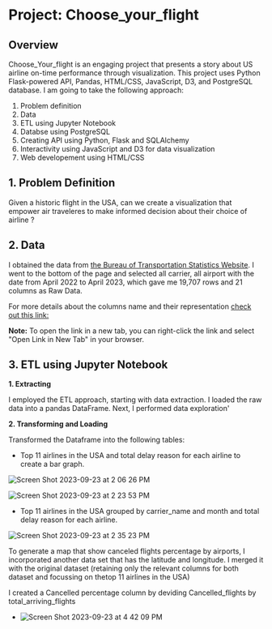 # Project: Choose_your_flight

## Overview
Choose_Your_flight is an engaging project that presents a story about US airline on-time performance through visualization. 
This project uses Python Flask-powered API, Pandas, HTML/CSS, JavaScript, D3, and PostgreSQL database. I am going to take the following approach:
  1. Problem definition
  2. Data
  3. ETL using Jupyter Notebook
  4. Databse using PostgreSQL
  5. Creating API using Python, Flask and SQLAlchemy
  6. Interactivity using JavaScript and D3 for data visualization
  7. Web developement using HTML/CSS

## 1. Problem Definition
Given a historic flight in the USA, can we create a visualization that empower air traveleres to make informed decision about their choice of airline ?

## 2. Data
I obtained the data from [the Bureau of Transportation Statistics Website](https://www.transtats.bts.gov/OT_Delay/OT_DelayCause1.asp).
I went to the bottom of the page and selected all carrier, all airport with the date from April 2022 to April 2023, which gave me 19,707 rows and 21 columns as Raw Data.

For more details about the columns name and their representation [check out this link:](https://www.openintro.org/data/index.php?data=airline_delay)

**Note:** To open the link in a new tab, you can right-click the link and select "Open Link in New Tab" in your browser.

## 3. ETL using Jupyter Notebook
**1. Extracting** 

I employed the ETL approach, starting with data extraction. I loaded the raw data into a pandas DataFrame.
Next, I performed data exploration'

**2. Transforming and Loading** 

Transformed the Dataframe into the following tables:

* Top 11 airlines in the USA and total delay reason for each airline to create a bar graph.

![Screen Shot 2023-09-23 at 2 06 26 PM](https://github.com/dilqvl62/Choose_your_flight/assets/107519883/e64244ec-50ce-4991-af47-b4ed0dadb85e)

![Screen Shot 2023-09-23 at 2 23 53 PM](https://github.com/dilqvl62/Choose_your_flight/assets/107519883/9ba6d9ec-e266-4714-80be-32b65c9a6b4d)

* Top 11 airlines in the USA grouped by carrier_name and month and total delay reason for each airline.

![Screen Shot 2023-09-23 at 2 35 23 PM](https://github.com/dilqvl62/Choose_your_flight/assets/107519883/846e5f25-caae-4d47-a400-ef85d89c0369)

To generate a map that show canceled flights percentage by airports, I incorporated another data set that has the latitude and longitude. I merged it with the original dataset (retaining only the relevant columns for both dataset and focussing on thetop 11 airlines in the USA)

I created a Cancelled percentage column by deviding Cancelled_flights by total_arriving_flights 

* ![Screen Shot 2023-09-23 at 4 42 09 PM](https://github.com/dilqvl62/Choose_your_flight/assets/107519883/b8dcebad-b38c-41c1-b6ac-c2880b03c9f9)




